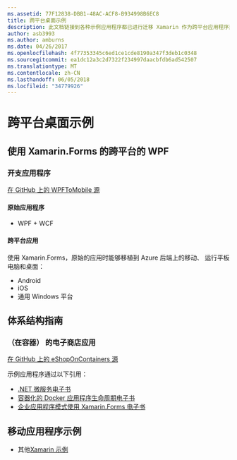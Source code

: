 ```yaml
---
ms.assetid: 77F12838-DBB1-48AC-ACF8-B934998B6EC8
title: 跨平台桌面示例
description: 此文档链接到各种示例应用程序都已进行迁移 Xamarin 作为跨平台应用程序运行。
author: asb3993
ms.author: amburns
ms.date: 04/26/2017
ms.openlocfilehash: 4f77353345c6ed1ce1cde8190a347f3deb1c0348
ms.sourcegitcommit: ea1dc12a3c2d7322f234997daacbfdb6ad542507
ms.translationtype: MT
ms.contentlocale: zh-CN
ms.lasthandoff: 06/05/2018
ms.locfileid: "34779926"
---
```

# <a name="cross-platform-desktop-samples"></a>跨平台桌面示例

## <a name="wpf-to-cross-platform-with-xamarinforms"></a>使用 Xamarin.Forms 的跨平台的 WPF

### <a name="expenses-app"></a>开支应用程序

[在 GitHub 上的 WPFToMobile 源](https://github.com/nishanil/WPFToMobile)

#### <a name="original-app"></a>原始应用程序

* WPF + WCF

#### <a name="cross-platform-apps"></a>跨平台应用

使用 Xamarin.Forms，原始的应用时能够移植到 Azure 后端上的移动、 运行平板电脑和桌面：

* Android
* iOS
* 通用 Windows 平台

## <a name="architecture-guidance"></a>体系结构指南

### <a name="eshop-on-containers-app"></a>（在容器） 的电子商店应用

[在 GitHub 上的 eShopOnContainers 源](https://github.com/dotnet-architecture/eShopOnContainers)

示例应用程序通过以下引用：

* [.NET 微服务电子书](https://aka.ms/microservicesebook)
* [容器化的 Docker 应用程序生命周期电子书](https://aka.ms/dockerlifecycleebook)
* [企业应用程序模式使用 Xamarin.Forms 电子书](~/xamarin-forms/enterprise-application-patterns/index.md)

## <a name="mobile-app-samples"></a>移动应用程序示例

* 其他[Xamarin 示例](https://developer.xamarin.com/samples/)
